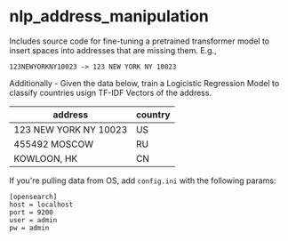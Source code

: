 # nlp_address_manipulation

Includes source code for fine-tuning a pretrained transformer model to insert spaces into addresses that are missing them. E.g.,

```
123NEWYORKNY10023 -> 123 NEW YORK NY 10023
```

Additionally - Given the data below, train a Logicistic Regression Model to classify countries usign TF-IDF Vectors of the address.

| address | country |
|-----------------|-----------------|
| 123 NEW YORK NY 10023 | US |
| 455492 MOSCOW | RU |
| KOWLOON, HK | CN |

If you're pulling data from OS, add `config.ini` with the following params:
```
[opensearch]
host = localhost
port = 9200
user = admin
pw = admin
```